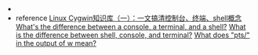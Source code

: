 *   
*   reference
    [Linux Cygwin知识库（一）：一文搞清控制台、终端、shell概念](https://zhuanlan.zhihu.com/p/61369678)
    [What's the difference between a console, a terminal, and a shell?](https://www.hanselman.com/blog/whats-the-difference-between-a-console-a-terminal-and-a-shell)
    [What is the difference between shell, console, and terminal?](https://superuser.com/questions/144666/what-is-the-difference-between-shell-console-and-terminal)
    [What does "pts/" in the output of w mean?](https://askubuntu.com/questions/25470/what-does-pts-in-the-output-of-w-mean)
    